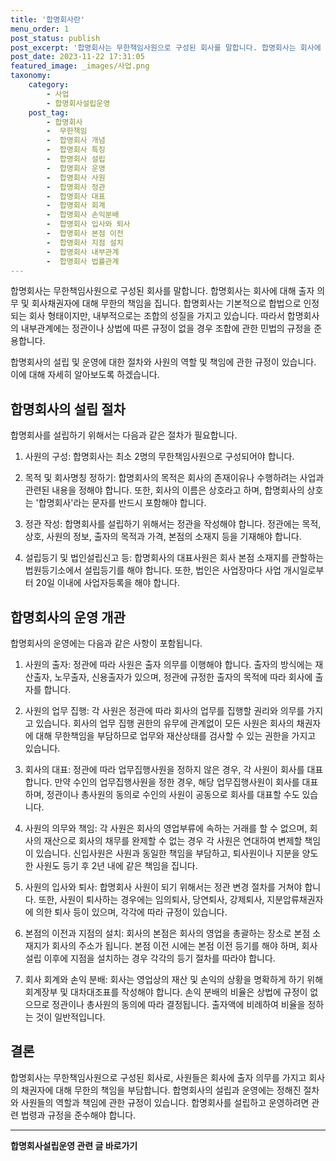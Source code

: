 ```yaml
---
title: '합명회사란'
menu_order: 1
post_status: publish
post_excerpt: '합명회사는 무한책임사원으로 구성된 회사를 말합니다. 합명회사는 회사에 대해 출자 의무 및 회사채권자에 대해 무한의 책임을 집니다. 합명회사는 기본적으로 합법으로 인정되는 회사 형태이지만, 내부적으로는 조합의 성질을 가지고 있습니다. 따라서 합명회사의 내부관계에는 정관이나 상법에 따른 규정이 없을 경우 조합에 관한 민법의 규정을 준용합니다.'
post_date: 2023-11-22 17:31:05
featured_image: _images/사업.png
taxonomy:
    category:
        - 사업
        - 합명회사설립운영
    post_tag:
        - 합명회사
        -  무한책임
        -  합명회사 개념
        -  합명회사 특징
        -  합명회사 설립
        -  합명회사 운영
        -  합명회사 사원
        -  합명회사 정관
        -  합명회사 대표
        -  합명회사 회계
        -  합명회사 손익분배
        -  합명회사 입사와 퇴사
        -  합명회사 본점 이전
        -  합명회사 지점 설치
        -  합명회사 내부관계
        -  합명회사 법률관계
---
```



합명회사는 무한책임사원으로 구성된 회사를 말합니다. 합명회사는 회사에 대해 출자 의무 및 회사채권자에 대해 무한의 책임을 집니다. 합명회사는 기본적으로 합법으로 인정되는 회사 형태이지만, 내부적으로는 조합의 성질을 가지고 있습니다. 따라서 합명회사의 내부관계에는 정관이나 상법에 따른 규정이 없을 경우 조합에 관한 민법의 규정을 준용합니다.

합명회사의 설립 및 운영에 대한 절차와 사원의 역할 및 책임에 관한 규정이 있습니다. 이에 대해 자세히 알아보도록 하겠습니다.

## 합명회사의 설립 절차

합명회사를 설립하기 위해서는 다음과 같은 절차가 필요합니다.

1. 사원의 구성: 합명회사는 최소 2명의 무한책임사원으로 구성되어야 합니다.

2. 목적 및 회사명칭 정하기: 합명회사의 목적은 회사의 존재이유나 수행하려는 사업과 관련된 내용을 정해야 합니다. 또한, 회사의 이름은 상호라고 하며, 합명회사의 상호는 '합명회사'라는 문자를 반드시 포함해야 합니다.

3. 정관 작성: 합명회사를 설립하기 위해서는 정관을 작성해야 합니다. 정관에는 목적, 상호, 사원의 정보, 출자의 목적과 가격, 본점의 소재지 등을 기재해야 합니다.

4. 설립등기 및 법인설립신고 등: 합명회사의 대표사원은 회사 본점 소재지를 관할하는 법원등기소에서 설립등기를 해야 합니다. 또한, 법인은 사업장마다 사업 개시일로부터 20일 이내에 사업자등록을 해야 합니다.

## 합명회사의 운영 개관

합명회사의 운영에는 다음과 같은 사항이 포함됩니다.

1. 사원의 출자: 정관에 따라 사원은 출자 의무를 이행해야 합니다. 출자의 방식에는 재산출자, 노무출자, 신용출자가 있으며, 정관에 규정한 출자의 목적에 따라 회사에 출자를 합니다.

2. 사원의 업무 집행: 각 사원은 정관에 따라 회사의 업무를 집행할 권리와 의무를 가지고 있습니다. 회사의 업무 집행 권한의 유무에 관계없이 모든 사원은 회사의 채권자에 대해 무한책임을 부담하므로 업무와 재산상태를 검사할 수 있는 권한을 가지고 있습니다.

3. 회사의 대표: 정관에 따라 업무집행사원을 정하지 않은 경우, 각 사원이 회사를 대표합니다. 만약 수인의 업무집행사원을 정한 경우, 해당 업무집행사원이 회사를 대표하며, 정관이나 총사원의 동의로 수인의 사원이 공동으로 회사를 대표할 수도 있습니다.

4. 사원의 의무와 책임: 각 사원은 회사의 영업부류에 속하는 거래를 할 수 없으며, 회사의 재산으로 회사의 채무를 완제할 수 없는 경우 각 사원은 연대하여 변제할 책임이 있습니다. 신입사원은 사원과 동일한 책임을 부담하고, 퇴사원이나 지분을 양도한 사원도 등기 후 2년 내에 같은 책임을 집니다.

5. 사원의 입사와 퇴사: 합명회사 사원이 되기 위해서는 정관 변경 절차를 거쳐야 합니다. 또한, 사원이 퇴사하는 경우에는 임의퇴사, 당연퇴사, 강제퇴사, 지분압류채권자에 의한 퇴사 등이 있으며, 각각에 따라 규정이 있습니다.

6. 본점의 이전과 지점의 설치: 회사의 본점은 회사의 영업을 총괄하는 장소로 본점 소재지가 회사의 주소가 됩니다. 본점 이전 시에는 본점 이전 등기를 해야 하며, 회사 설립 이후에 지점을 설치하는 경우 각각의 등기 절차를 따라야 합니다.

7. 회사 회계와 손익 분배: 회사는 영업상의 재산 및 손익의 상황을 명확하게 하기 위해 회계장부 및 대차대조표를 작성해야 합니다. 손익 분배의 비율은 상법에 규정이 없으므로 정관이나 총사원의 동의에 따라 결정됩니다. 출자액에 비례하여 비율을 정하는 것이 일반적입니다.

## 결론

합명회사는 무한책임사원으로 구성된 회사로, 사원들은 회사에 출자 의무를 가지고 회사의 채권자에 대해 무한의 책임을 부담합니다. 합명회사의 설립과 운영에는 정해진 절차와 사원들의 역할과 책임에 관한 규정이 있습니다. 합명회사를 설립하고 운영하려면 관련 법령과 규정을 준수해야 합니다.
<!-- wp:separator -->
<hr class="wp-block-separator has-alpha-channel-opacity"/>
<!-- /wp:separator -->

<!-- wp:group {"backgroundColor":"base","layout":{"type":"constrained"}} -->
<div class="wp-block-group has-base-background-color has-background"><!-- wp:paragraph {"align":"center","fontSize":"medium"} -->
<p class="has-text-align-center has-large-font-size"><strong>합명회사설립운영 관련 글 바로가기</strong></p>
<!-- /wp:paragraph -->


<!-- wp:latest-posts
{"categories":[{"id":27389,"count":19,"description":"","link":"https://uknowlaw.com/category/%ed%95%a9%eb%aa%85%ed%9a%8c%ec%82%ac%ec%84%a4%eb%a6%bd%ec%9a%b4%ec%98%81/","name":"합명회사설립운영","slug":"합명회사설립운영","taxonomy":"category","parent":0,"meta":[],"_links":{"self":[{"href":"https://uknowlaw.com/wp-json/wp/v2/categories/27389"}],"collection":[{"href":"https://uknowlaw.com/wp-json/wp/v2/categories"}],"about":[{"href":"https://uknowlaw.com/wp-json/wp/v2/taxonomies/category"}],"wp:post_type":[{"href":"https://uknowlaw.com/wp-json/wp/v2/posts?categories=27389"}],"curies":[{"name":"wp","href":"https://api.w.org/{rel}","templated":true}]}}],"postsToShow":100,"excerptLength":28,"postLayout":"grid","columns":2,"featuredImageAlign":"left","featuredImageSizeSlug":"large","fontSize":"small"} /--></div>
<!-- /wp:group -->